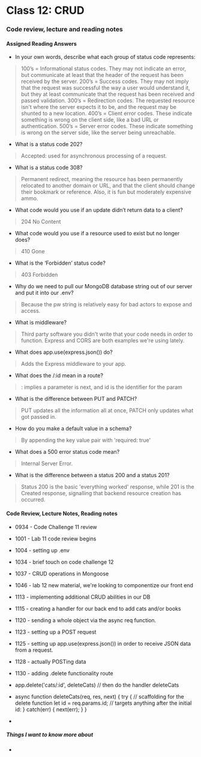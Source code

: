 # Class 12: CRUD

### Code review, lecture and reading notes


#### Assigned Reading Answers

- In your own words, describe what each group of status code represents:

> 100’s = Informational status codes.  They may not indicate an error, but communicate at least that the header of the request has been received by the server.
> 200’s = Success codes.  They may not imply that the request was successful the way a user would understand it, but they at least communicate that the request has been received and passed validation.
> 300’s = Redirection codes.  The requested resource isn't where the server expects it to be, and the request may be shunted to a new location.
> 400’s = Client error codes.  These indicate something is wrong on the client side, like a bad URL or authentication.
> 500’s = Server error codes.  These indicate something is wrong on the server side, like the server being unreachable.

- What is a status code 202?

> Accepted: used for asynchronous processing of a request.

- What is a status code 308?

> Permanent redirect, meaning the resource has been permanently relocated to another domain or URL, and that the client should change their bookmark or reference.  Also, it is fun but moderately expensive ammo.

- What code would you use if an update didn’t return data to a client?

> 204 No Content

- What code would you use if a resource used to exist but no longer does?

> 410 Gone

- What is the ‘Forbidden’ status code?

> 403 Forbidden

- Why do we need to pull our MongoDB database string out of our server and put it into our .env?

> Because the pw string is relatively easy for bad actors to expose and access.

- What is middleware?

> Third party software you didn't write that your code needs in order to function. Express and CORS are both examples we're using lately.

- What does app.use(express.json()) do?

> Adds the Express middleware to your app.

- What does the /:id mean in a route?

> : implies a parameter is next, and id is the identifier for the param

- What is the difference between PUT and PATCH?

> PUT updates all the information all at once, PATCH only updates what got passed in.

- How do you make a default value in a schema?

> By appending the key value pair with 'required: true'

- What does a 500 error status code mean?

> Internal Server Error.

- What is the difference between a status 200 and a status 201?

> Status 200 is the basic 'everything worked' response, while 201 is the Created response, signalling that backend resource creation has occurred.


#### Code Review, Lecture Notes, Reading notes

- 0934 - Code Challenge 11 review

- 1001 - Lab 11 code review begins

- 1004 - setting up .env

- 1034 - brief touch on code challenge 12

- 1037 - CRUD operations in Mongoose

- 1046 - lab 12 new material, we're looking to componentize our front end

- 1113 - implementing additional CRUD abilities in our DB

- 1115 - creating a handler for our back end to add cats and/or books

- 1120 - sending a whole object via the async req function.

- 1123 - setting up a POST request 

- 1125 - setting up app.use(express.json()) in order to receive JSON data from a request.

- 1128 - actually POSTing data

- 1130 - adding .delete functionality route

- app.delete('cats/:id', deleteCats)  // then do the handler deleteCats

- async function deleteCats(req, res, next) {
  try {
    // scaffolding for the delete function
    let id = req.params.id;  // targets anything after the initial id:
  } catch(err) {
    next(err);
  }
}

- 

##### Things I want to know more about

- 